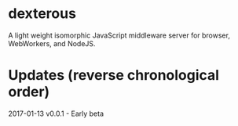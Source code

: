 # dexterous
A light weight isomorphic JavaScript middleware server for browser, WebWorkers, and NodeJS.

# Updates (reverse chronological order)

2017-01-13 v0.0.1 - Early beta
